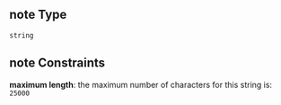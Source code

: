 ## note Type

`string`

## note Constraints

**maximum length**: the maximum number of characters for this string is: `25000`
